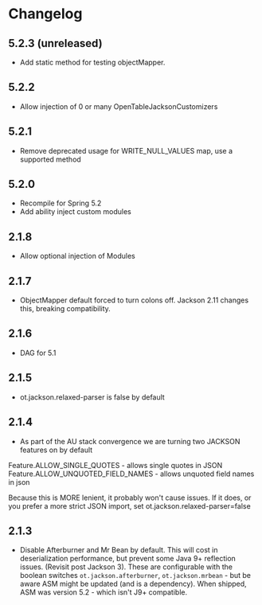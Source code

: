 Changelog
=========

5.2.3 (unreleased)
----
* Add static method for testing objectMapper.

5.2.2
-----
* Allow injection of 0 or many OpenTableJacksonCustomizers


5.2.1
-----
* Remove deprecated usage for WRITE_NULL_VALUES map, use a supported method

5.2.0
-----
* Recompile for Spring 5.2
* Add ability inject custom modules

2.1.8
-----
* Allow optional injection of Modules

2.1.7
-----
* ObjectMapper default forced to turn colons off. Jackson
2.11 changes this, breaking compatibility. 

2.1.6
-----
* DAG for 5.1

2.1.5
-----
* ot.jackson.relaxed-parser is false by default

2.1.4
-----
* As part of the AU stack convergence we are turning two JACKSON features on by default

Feature.ALLOW_SINGLE_QUOTES - allows single quotes in JSON
Feature.ALLOW_UNQUOTED_FIELD_NAMES - allows unquoted field names in json

Because this is MORE lenient, it probably won't cause issues. If it does, or you prefer a more strict JSON
import, set ot.jackson.relaxed-parser=false


2.1.3
-----

* Disable Afterburner and Mr Bean by default. This will cost in deserialization performance, but prevent some
Java 9+ reflection issues. (Revisit post Jackson 3). These are configurable with the boolean switches
`ot.jackson.afterburner`, `ot.jackson.mrbean` - but be aware ASM might be updated (and is a dependency). 
When shipped, ASM was version 5.2 - which isn't J9+ compatible.
